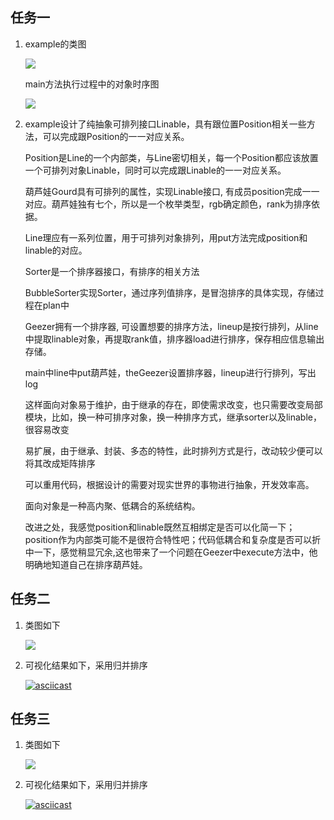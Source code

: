## 任务一 ##
1. example的类图

    ![](http://www.plantuml.com/plantuml/proxy?cache=no&src=https://raw.githubusercontent.com/jwork-2021/jw02-Direction-cy/master/S191098026/uml/class1.plantuml)

    main方法执行过程中的对象时序图

    ![](http://www.plantuml.com/plantuml/proxy?cache=no&src=https://raw.githubusercontent.com/jwork-2021/jw02-Direction-cy/master/S191098026/uml/timeline1.plantuml)

2. example设计了纯抽象可排列接口Linable，具有跟位置Position相关一些方法，可以完成跟Position的一一对应关系。

    Position是Line的一个内部类，与Line密切相关，每一个Position都应该放置一个可排列对象Linable，同时可以完成跟Linable的一一对应关系。

    葫芦娃Gourd具有可排列的属性，实现Linable接口, 有成员position完成一一对应。葫芦娃独有七个，所以是一个枚举类型，rgb确定颜色，rank为排序依据。

    Line理应有一系列位置，用于可排列对象排列，用put方法完成position和linable的对应。

    Sorter是一个排序器接口，有排序的相关方法

    BubbleSorter实现Sorter，通过序列值排序，是冒泡排序的具体实现，存储过程在plan中

    Geezer拥有一个排序器, 可设置想要的排序方法，lineup是按行排列，从line中提取linable对象，再提取rank值，排序器load进行排序，保存相应信息输出存储。

    main中line中put葫芦娃，theGeezer设置排序器，lineup进行行排列，写出log

    这样面向对象易于维护，由于继承的存在，即使需求改变，也只需要改变局部模块，比如，换一种可排序对象，换一种排序方式，继承sorter以及linable，很容易改变

    易扩展，由于继承、封装、多态的特性，此时排列方式是行，改动较少便可以将其改成矩阵排序

    可以重用代码，根据设计的需要对现实世界的事物进行抽象，开发效率高。

    面向对象是一种高内聚、低耦合的系统结构。

    改进之处，我感觉position和linable既然互相绑定是否可以化简一下；position作为内部类可能不是很符合特性吧；代码低耦合和复杂度是否可以折中一下，感觉稍显冗余,这也带来了一个问题在Geezer中execute方法中，他明确地知道自己在排序葫芦娃。

## 任务二 ##
1. 类图如下

    ![](http://www.plantuml.com/plantuml/proxy?cache=no&src=https://raw.githubusercontent.com/jwork-2021/jw02-Direction-cy/master/S191098026/uml/class2.plantuml)

2. 可视化结果如下，采用归并排序

    [![asciicast](https://asciinema.org/a/90CYw7A2jayfaypKEett5KKty.svg)](https://asciinema.org/a/90CYw7A2jayfaypKEett5KKty)


## 任务三 ##
1. 类图如下

    ![](http://www.plantuml.com/plantuml/proxy?cache=no&src=https://raw.githubusercontent.com/jwork-2021/jw02-Direction-cy/master/S191098026/uml/class3.plantuml)

2. 可视化结果如下，采用归并排序

    [![asciicast](https://asciinema.org/a/4kZR4oSKQJ6icqlmMdqpL4IYM.svg)](https://asciinema.org/a/4kZR4oSKQJ6icqlmMdqpL4IYM)